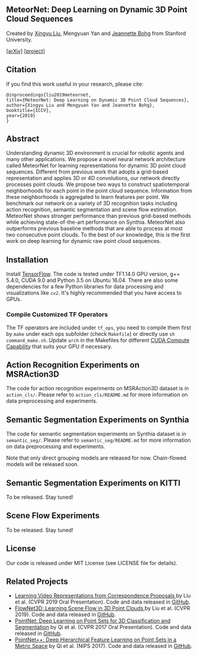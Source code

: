 ## MeteorNet: Deep Learning on Dynamic 3D Point Cloud Sequences

Created by <a href="http://xingyul.github.io">Xingyu Liu</a>, Mengyuan Yan and <a href="http://stanford.edu/~bohg">Jeannette Bohg</a> from Stanford University.

[[arXiv]](https://arxiv.org/abs/1910.09165) [[project]](https://sites.google.com/view/meteornet)

## Citation
If you find this work useful in your research, please cite:
```
@inproceedings{liu2019meteornet, 
title={MeteorNet: Deep Learning on Dynamic 3D Point Cloud Sequences}, 
author={Xingyu Liu and Mengyuan Yan and Jeannette Bohg}, 
booktitle={ICCV}, 
year={2019} 
}
```

## Abstract

Understanding dynamic 3D environment is crucial for robotic agents and many other applications. We propose a novel neural network architecture called MeteorNet for learning representations for dynamic 3D point cloud sequences. Different from previous work that adopts a grid-based representation and applies 3D or 4D convolutions, our network directly processes point clouds. We propose two ways to construct spatiotemporal neighborhoods for each point in the point cloud sequence. Information from these neighborhoods is aggregated to learn features per point. We benchmark our network on a variety of 3D recognition tasks including action recognition, semantic segmentation and scene flow estimation. MeteorNet shows stronger performance than previous grid-based methods while achieving state-of-the-art performance on Synthia. MeteorNet also outperforms previous baseline methods that are able to process at most two consecutive point clouds. To the best of our knowledge, this is the first work on deep learning for dynamic raw point cloud sequences.

## Installation

Install <a href="https://www.tensorflow.org/install/">TensorFlow</a>. The code is tested under TF1.14.0 GPU version, g++ 5.4.0, CUDA 9.0 and Python 3.5 on Ubuntu 16.04. There are also some dependencies for a few Python libraries for data processing and visualizations like `cv2`. It's highly recommended that you have access to GPUs.

### Compile Customized TF Operators
The TF operators are included under `tf_ops`, you need to compile them first by `make` under each ops subfolder (check `Makefile`) or directly use `sh command_make.sh`. Update `arch` in the Makefiles for different <a href="https://en.wikipedia.org/wiki/CUDA#GPUs_supported">CUDA Compute Capability</a> that suits your GPU if necessary.

## Action Recognition Experiments on MSRAction3D

The code for action recognition experiments on MSRAction3D dataset is in `action_cls/`. Please refer to `action_cls/README.md` for more information on data preprocessing and experiments.

## Semantic Segmentation Experiments on Synthia

The code for semantic segmentation experiments on Synthia dataset is in `semantic_seg/`. Please refer to `semantic_seg/README.md` for more information on data preprocessing and experiments.

Note that only direct grouping models are released for now. Chain-flowed models will be released soon.

## Semantic Segmentation Experiments on KITTI

To be released. Stay tuned!

## Scene Flow Experiments

To be released. Stay tuned!

## License
Our code is released under MIT License (see LICENSE file for details).


## Related Projects

* <a href="https://arxiv.org/abs/1905.07853" target="_blank">Learning Video Representations from Correspondence Proposals
</a> by Liu et al. (CVPR 2019 Oral Presentation). Code and data released in <a href="https://github.com/xingyul/cpnet">GitHub</a>.
* <a href="https://arxiv.org/abs/1806.01411" target="_blank">FlowNet3D: Learning Scene Flow in 3D Point Clouds
</a> by Liu et al. (CVPR 2019). Code and data released in <a href="https://github.com/xingyul/flownet3d">GitHub</a>.
* <a href="http://stanford.edu/~rqi/pointnet" target="_blank">PointNet: Deep Learning on Point Sets for 3D Classification and Segmentation</a> by Qi et al. (CVPR 2017 Oral Presentation). Code and data released in <a href="https://github.com/charlesq34/pointnet">GitHub</a>.
* <a href="http://stanford.edu/~rqi/pointnet2" target="_blank">PointNet++: Deep Hierarchical Feature Learning on Point Sets in a Metric Space</a> by Qi et al. (NIPS 2017). Code and data released in <a href="https://github.com/charlesq34/pointnet2">GitHub</a>.



